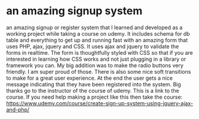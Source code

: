 #  an amazing signup system
an amazing signup or register system that I learned and developed as a working project while taking a course on udemy. 
It includes schema for db table and everything to get up and running fast with an amazing form that uses PHP, ajax, jquery and CSS. 
It uses ajax and jquery to validate the forms in realtime. 
The form is thoughtfully styled with CSS so that if you are interested in learning how CSS works and not just plugging in a library or framework you can.
My big addition was to make the radio buttons very friendly. I am super proud of those.
There is also some nice soft transitions to make for a great user experience.
At the end the user gets a nice message indicating that they have been registered into the system.
Big thanks go to the instructor of the course of udemy.
This is a link to the course. If you need help making a project like this then take the course:
https://www.udemy.com/course/create-sign-up-system-using-jquery-ajax-and-php/

